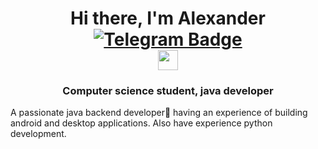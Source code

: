 <h1 align="center">Hi there, I'm <a target="_blank">Alexander</a> 
  <div id="badges">
  <a href="https://t.me/EveryLuvSugar">
    <img src="https://img.shields.io/badge/Telegram-blue?style=for-the-badge&logo=Telegram&logoColor=white" alt="Telegram Badge"/>
  </a>
</div>
<img src="https://github.com/blackcater/blackcater/raw/main/images/Hi.gif" height="32"/></h1>
<h3 align="center">Computer science student, java developer</h3>

A passionate java backend developer🚀 having an experience of building android and desktop applications. Also have experience python development.
